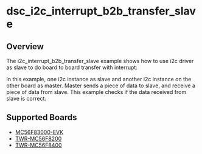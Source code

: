 # dsc_i2c_interrupt_b2b_transfer_slave

## Overview
The i2c_interrupt_b2b_transfer_slave example shows how to use i2c driver as slave to do board to board transfer 
with interrupt:

In this example, one i2c instance as slave and another i2c instance on the other board as master. Master sends a 
piece of data to slave, and receive a piece of data from slave. This example checks if the data received from 
slave is correct.

## Supported Boards
- [MC56F83000-EVK](../../../../_boards/mc56f83000evk/driver_examples/i2c/interrupt_b2b_transfer/slave/example_board_readme.md)
- [TWR-MC56F8200](../../../../_boards/twrmc56f8200/driver_examples/i2c/interrupt_b2b_transfer/slave/example_board_readme.md)
- [TWR-MC56F8400](../../../../_boards/twrmc56f8400/driver_examples/i2c/interrupt_b2b_transfer/slave/example_board_readme.md)
